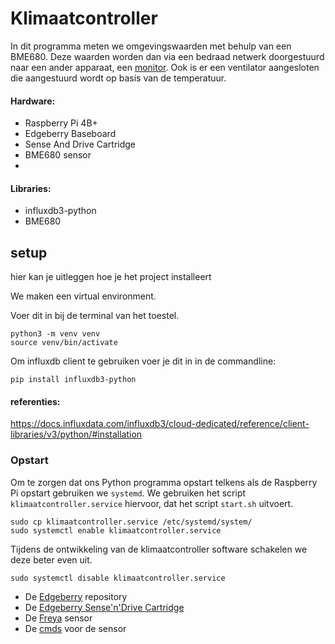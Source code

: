 # Klimaatcontroller
In dit programma meten we omgevingswaarden met behulp van een BME680. Deze waarden worden dan via een bedraad netwerk doorgestuurd naar een ander apparaat, een [monitor](https://github.com/DeVestenMechatronica/raspberrypi-iot-dashboard). Ook is er een ventilator aangesloten die aangestuurd wordt op basis van de temperatuur.

#### Hardware: 
- Raspberry Pi 4B+ 
- Edgeberry Baseboard
- Sense And Drive Cartridge
- BME680 sensor
- 

#### Libraries:
- influxdb3-python 
- BME680


## setup
hier kan je uitleggen hoe je het project installeert

We maken een virtual environment.


Voer dit in bij de terminal van het toestel.
```
python3 -m venv venv
source venv/bin/activate
```

Om influxdb client te gebruiken voer je dit in in de commandline:
```
pip install influxdb3-python
```
#### referenties:
https://docs.influxdata.com/influxdb3/cloud-dedicated/reference/client-libraries/v3/python/#installation 

### Opstart
Om te zorgen dat ons Python programma opstart telkens als de Raspberry Pi opstart gebruiken we `systemd`. We gebruiken het script `klimaatcontroller.service` hiervoor, dat het script `start.sh` uitvoert.
```
sudo cp klimaatcontroller.service /etc/systemd/system/
sudo systemctl enable klimaatcontroller.service
```
Tijdens de ontwikkeling van de klimaatcontroller software schakelen we deze beter even uit.
```
sudo systemctl disable klimaatcontroller.service
```

- De [Edgeberry](https://github.com/Edgeberry) repository
- De [Edgeberry Sense'n'Drive Cartridge](https://github.com/Edgeberry/Edgeberry_SenseAndDrive_Cartridge)
- De [Freya](https://github.com/Freya-Vivariums/Freya-sensor) sensor
- De [cmds](https://learn.pimoroni.com/article/getting-started-with-bme680-breakout) voor de sensor

